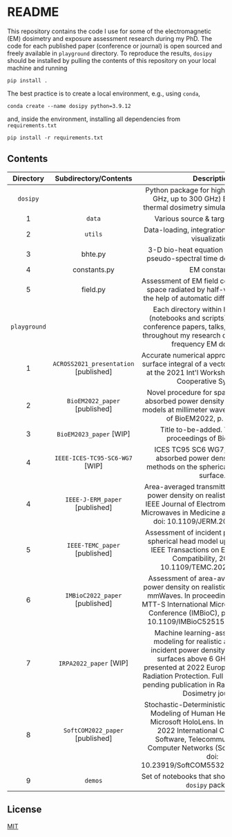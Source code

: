 # README

This repository contains the code I use for some of the electromagnetic (EM) dosimetry and exposure assessment research during my PhD.
The code for each published paper (conference or journal) is open sourced and freely available in `playground` directory.
To reproduce the results, `dosipy` should be installed by pulling the contents of this repository on your local machine and running
```shell
pip install .
```
The best practice is to create a local environment, e.g., using `conda`,
```shell
conda create --name dosipy python=3.9.12
```
and, inside the environment, installing all dependencies from `requirements.txt`
```shell
pip install -r requirements.txt
```

## Contents

| Directory | Subdirectory/Contents | Description |
|:---:|:---:|:---:|
| `dosipy` |  | Python package for high-frequency (⪆ 6 GHz, up to 300 GHz) EM & simplistic thermal dosimetry simulation and analysis. |
| 1 | `data` | Various source & target EM models. |
| 2 | `utils` | Data-loading, integration, differentiation & visualization. |
| 3 | bhte.py | 3-D bio-heat equation solver based on pseudo-spectral time domain approach. |
| 4 | constants.py | EM constants. |
| 5 | field.py | Assessment of EM field components in free space radiated by half-wave dipole with the help of automatic differentiation (JAX). |
| `playground` |  | Each directory within holds the code (notebooks and scripts) for journal and  conference papers, talks, and demos used throughout my research dealing  with high-frequency EM dosimetry. |
| 1 | `ACROSS2021_presentation` [published] | Accurate numerical approach to solving the surface integral of a vector field. Presented at the 2021 Int'l Workshop on Advanced Cooperative Systems.|
| 2 | `BioEM2022_paper` [published] | Novel procedure for spatial averaging of absorbed power density on realistic body models at millimeter waves. In proceedings of BioEM2022, p. 242-248.|
| 3 | `BioEM2023_paper` [WIP] | Title to-be-added. To appear in proceedings of BioEM2023.|
| 4 | `IEEE-ICES-TC95-SC6-WG7` [WIP] | ICES TC95 SC6 WG7, item 2 on the absorbed power density averaging methods on the spherical and cylindrical surface. |
| 4 | `IEEE-J-ERM_paper` [published] | Area-averaged transmitted and absorbed power density on realistic body parts. In IEEE Journal of Electromagnetics, RF and Microwaves in Medicine and Biology, 2022, doi: 10.1109/JERM.2022.3225380. |
| 5 | `IEEE-TEMC_paper` [published] | Assessment of incident power density on spherical head model up to 100 GHz. In IEEE Transactions on Electromagnetic Compatibility, 2022, doi: 10.1109/TEMC.2022.3183071 |
| 6 | `IMBioC2022_paper` [published] | Assessment of area-average absorbed power density on realistic tissue models at mmWaves. In proceedings of 2022 IEEE MTT-S International Microwave Biomedical Conference (IMBioC), p. 153-155, doi: 10.1109/IMBioC52515.2022.9790150 |
| 7 | `IRPA2022_paper` [WIP] | Machine learning-assisted antenna modeling for realistic assessment of incident power density on non-planar surfaces above 6 GHz. Abstract is presented at 2022 European Congress on Radiation Protection. Full paper is currently pending publication in Radiation Protection Dosimetry journal. |
| 8 | `SoftCOM2022_paper` [published] | Stochastic-Deterministic Electromagnetic Modeling of Human Head Exposure to Microsoft HoloLens. In proceedings of 2022 International Conference on Software, Telecommunications and Computer Networks (SoftCOM), p. 1-5, doi: 10.23919/SoftCOM55329.2022.9911431. |
| 9 | `demos` | Set of notebooks that showcase how to use `dosipy` package. |

 ## License

 [MIT](https://github.com/antelk/EMF-exposure-analysis/blob/main/LICENSE)